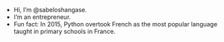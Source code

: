 - Hi, I’m @sabeloshangase.
- I’m an entrepreneur.
- Fun fact: In 2015, Python overtook French as the most popular language taught in primary schools in France.

<!---
sabeloshangase/sabeloshangase is a ✨ special ✨ repository because its `README.md` (this file) appears on your GitHub profile.
You can click the Preview link to take a look at your changes.
--->
